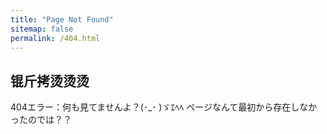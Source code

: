 ```yaml
---
title: "Page Not Found"
sitemap: false
permalink: /404.html
---
```



锟斤拷烫烫烫
---
404エラー：何も見てませんよ？(･_･ )ゞｴﾍﾍ ページなんて最初から存在しなかったのでは？？